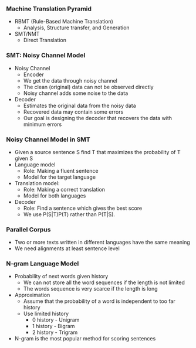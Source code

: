 ### Machine Translation Pyramid

* RBMT (Rule-Based Machine Translation)
    * Analysis, Structure transfer, and Generation
* SMT/NMT
    * Direct Translation

### SMT: Noisy Channel Model

* Noisy Channel
    * Encoder
    * We get the data through noisy channel
    * The clean (original) data can not be observed directly
    * Noisy channel adds some noise to the data
* Decoder
    * Estimates the original data from the noisy  data
    * Recovered data may contain some errors
    * Our goal is designing the decoder that recovers  the data with minimum errors

### Noisy Channel Model in SMT

* Given a source sentence S find T that maximizes the probability of T given S
* Language model
    * Role: Making a fluent sentence
    * Model for the target language
* Translation model:
    * Role: Making a correct translation
    * Model for both languages
* Decoder
    * Role: Find a sentence which gives the best score
    * We use P(S|T)P(T) rather than P(T|S).

### Parallel Corpus

* Two or more texts written in different languages have the same meaning
* We need alignments at least sentence level

### N-gram Language Model

* Probability of next words given history
    * We can not store all the word sequences if the length is not limited
    * The words sequence is very scarce if the length is long
* Approximation
    * Assume that the probability of a word is independent to too far history
    * Use limited history
        * 0 history - Unigram
        * 1 history - Bigram
        * 2 history - Trigram
* N-gram is the most popular method for scoring sentences
